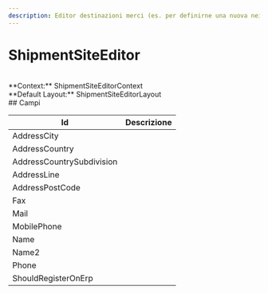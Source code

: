 ```yaml
---
description: Editor destinazioni merci (es. per definirne una nuova nei documenti di vendita)
---
```


# ShipmentSiteEditor

<br/>
**Context:** ShipmentSiteEditorContext
<br/>
**Default Layout:** ShipmentSiteEditorLayout



<br/>
## Campi

| Id | Descrizione | 
| --- | --- | 
| AddressCity |  | 
| AddressCountry |  | 
| AddressCountrySubdivision |  | 
| AddressLine |  | 
| AddressPostCode |  | 
| Fax |  | 
| Mail |  | 
| MobilePhone |  | 
| Name |  | 
| Name2 |  | 
| Phone |  | 
| ShouldRegisterOnErp |  | 

